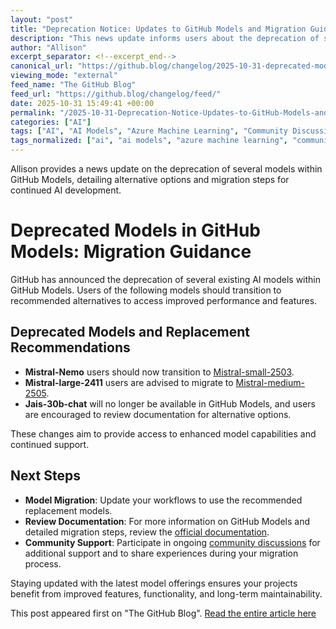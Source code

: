 ```yaml
---
layout: "post"
title: "Deprecation Notice: Updates to GitHub Models and Migration Guidance"
description: "This news update informs users about the deprecation of several AI models in GitHub Models, specifically Mistral-Nemo, Mistral-large-2411, and Jais-30b-chat. It lists recommended replacement models and provides resources to aid in migration, aiming to ensure continued access to improved model features and support."
author: "Allison"
excerpt_separator: <!--excerpt_end-->
canonical_url: "https://github.blog/changelog/2025-10-31-deprecated-models-in-github-models"
viewing_mode: "external"
feed_name: "The GitHub Blog"
feed_url: "https://github.blog/changelog/feed/"
date: 2025-10-31 15:49:41 +00:00
permalink: "/2025-10-31-Deprecation-Notice-Updates-to-GitHub-Models-and-Migration-Guidance.html"
categories: ["AI"]
tags: ["AI", "AI Models", "Azure Machine Learning", "Community Discussions", "Documentation", "Ecosystem & Accessibility", "GitHub", "GitHub Models", "Jais 30b Chat", "Mistral Large 2411", "Mistral Medium 2505", "Mistral Nemo", "Mistral Small 2503", "Model Deprecation", "Model Migration", "News", "Retired"]
tags_normalized: ["ai", "ai models", "azure machine learning", "community discussions", "documentation", "ecosystem and accessibility", "github", "github models", "jais 30b chat", "mistral large 2411", "mistral medium 2505", "mistral nemo", "mistral small 2503", "model deprecation", "model migration", "news", "retired"]
---
```


Allison provides a news update on the deprecation of several models within GitHub Models, detailing alternative options and migration steps for continued AI development.<!--excerpt_end-->

# Deprecated Models in GitHub Models: Migration Guidance

GitHub has announced the deprecation of several existing AI models within GitHub Models. Users of the following models should transition to recommended alternatives to access improved performance and features.

## Deprecated Models and Replacement Recommendations

- **Mistral-Nemo** users should now transition to [Mistral-small-2503](https://github.com/marketplace/models/azureml-mistral/mistral-small-2503).
- **Mistral-large-2411** users are advised to migrate to [Mistral-medium-2505](https://github.com/marketplace/models/azureml-mistral/mistral-medium-2505).
- **Jais-30b-chat** will no longer be available in GitHub Models, and users are encouraged to review documentation for alternative options.

These changes aim to provide access to enhanced model capabilities and continued support.

## Next Steps

- **Model Migration**: Update your workflows to use the recommended replacement models.
- **Review Documentation**: For more information on GitHub Models and detailed migration steps, review the [official documentation](https://docs.github.com/github-models).
- **Community Support**: Participate in ongoing [community discussions](https://github.com/orgs/community/discussions/categories/models?discussions_q=is%3Aopen+category%3AModels+) for additional support and to share experiences during your migration process.

Staying updated with the latest model offerings ensures your projects benefit from improved features, functionality, and long-term maintainability.

This post appeared first on "The GitHub Blog". [Read the entire article here](https://github.blog/changelog/2025-10-31-deprecated-models-in-github-models)
